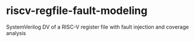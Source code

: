 # riscv-regfile-fault-modeling
SystemVerilog DV of a RISC-V register file with fault injection and coverage analysis
